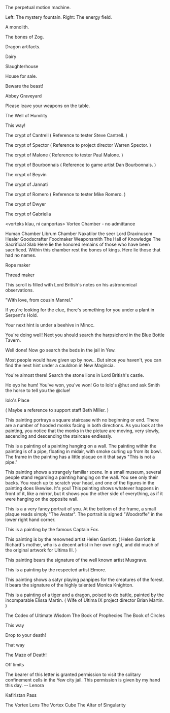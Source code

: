 

The perpetual motion machine.

Left: The mystery fountain.
Right: The energy field.

A monolith.

The bones of Zog.

Dragon artifacts.

Dairy

Slaughterhouse

House for sale.

Beware the beast!

Abbey Graveyard

Please leave your weapons on the table.

The Well of Humility

This way!

The crypt of Cantrell
( Reference to tester Steve Cantrell. )

The crypt of Spector
( Reference to project director Warren Spector. )

The crypt of Malone
( Reference to tester Paul Malone. )

The crypt of Bourbonnais
( Reference to game artist Dan Bourbonnais. )

The crypt of Beyvin

The crypt of Jannati

The crypt of Romero
( Reference to tester Mike Romero. )

The crypt of Dwyer

The crypt of Gabriella

<vorteks klau, ni canportas>
Vortex Chamber - no admittance

<hiuman klau>
Human Chamber

<librum klau>
Librum Chamber

<naksatilor vidlem>
Naxatilor the seer

<prilem draksinusom>
Lord Draxinusom

<inmanilem>
Healer

<beninlem>
Goodscrafter

<kansinlem>
Foodmaker

<agracarinlem>
Weaponsmith

<atri skitas>
The Hall of Knowledge

<kahmanizende tablap>
The Sacrificial Slab

<teresta sit summle mancar lemmur kahle.>
Here lie the honored remains of those who have been sacrificed.

<kuante esta klau anpor os prilemmur>
Within this chamber rest the bones of kings.

<teresta sit lem antende nom>
Here lie those that had no names.

<AVATAR LANE>

<BELLRINGER LANE>

<SERPENTS LOOP>

<THE KINGS WAY>

<THE SPIRITUAL PATH>

Rope maker

Thread maker

<THE LONG HAUL>

<MUDFISH ROAD>

This scroll is filled with Lord British's notes on his astronomical observations.

"With love, from cousin Manrel."

If you're looking for the clue, there's something for you under a plant in Serpent's Hold.

Your next hint is under a beehive in Minoc.

You're doing well! Next you should search the harpsichord in the Blue Bottle Tavern.

Well done! Now go search the beds in the jail in Yew.

Most people would have given up by now... But since you haven't, you can find the next hint under a cauldron in New Magincia.

You're almost there! Search the stone lions in Lord British's castle.

Ho eyo he hum! You've won, you've won! Go to Iolo's @hut and ask Smith the horse to tell you the @clue!

Iolo's Place

<SEEKING A PRESENT>
<TO GIVE A DRUID>
<TRY A BOTTLE OF OUR>
<ENBALMING FLUID>
<BURMA GRAVE>

<AS YOU ARE NOW SO ONCE WAS I>
<AS I AM NOW YOU SOON SHALL BE>
<PREPARE FOR DEATH WHEN THIS YOU SEE>

<ON HIS WIFES BIRTHDAY>
<RALPH WAS CLEVER>
<A TOMBSTONES THE GIFT>
<THAT LASTS FOREVER>
<BURMA GRAVE>

<GOLDEN LADS AND LASSES MUST>
<LIKE CHIMNEY SWEEPERS COME TO DUST>

<THIS GREAT MUSICIAN>
<IS NOT JUST DOZING>
<HERE HE LIES NOW>
<DECOMPOSING>

<HERE LIES JOHNS BODY>
<WE LOST HIS HEAD>
<BUT HE DOESNT NEED IT>
<BECAUSE HES DEAD>

<HINGES RUSTY>
<ON YOUR LOVED ONES COFFIN>
<TIS NOT A BOX>
<YOULL OPEN OFTEN>
<BURMA GRAVE>

<HERE LIES A MAN TWAS KNOWN AS ED>
<SO LOUD ALIVE SO QUIET DEAD>

<HUSBAND THE FIRST>
<SIR CEDRIC BURNED WITH FIRE BOLD>
<TILL HIS LIFE WAS QUENCHED WITH A DAGGER COLD>

<HUSBAND THE SECOND>
<RODERIC PASSED WITH AN AWFUL WAIL>
<WHEN SOMEONE SERVED HIM POISONED ALE>

<HUSBAND THE THIRD>
<WALTER PASSED ON IN HIS SLEEP>
<HIS LAST THOUGHTS A SECRET>
<THAT DEATH WILL KEEP>

<HUSBAND THE FOURTH>
<ROGERS MANNER WAS FORMAL AND STIFF>
<TILL ONE DAY HE FELL OFF A CLIFF>
<BUT NOW HIS BODYS A CORDIAL HOST>
<TO WORMS AND MAGGOTS>
<FOR HES A GHOST>

<HUSBAND THE FIFTH>
<MARTIN LEFT THIS WORLD OF TOIL>
<WHEN HE FELL IN A VAT OF BOILING OIL>

<THOUGH SHE OUTLASTED HUSBANDS FIVE>
<NOW BETH TOO IS NO MORE ALIVE>
<BUT AS SHE DREW HER FINAL BREATH>
<SHE SMILED A SMILE TO SCOFF AT DEATH>
( Maybe a reference to support staff Beth Miller. )

This painting portrays a square staircase with no beginning or end. There are a number of hooded monks facing in both directions. As you look at the painting, you notice that the monks in the picture are moving, very slowly, ascending and descending the staircase endlessly.

This is a painting of a painting hanging on a wall. The painting within the painting is of a pipe, floating in midair, with smoke curling up from its bowl. The frame in the painting has a little plaque on it that says "This is not a pipe."

This painting shows a strangely familiar scene. In a small museum, several people stand regarding a painting hanging on the wall. You see only their backs. You reach up to scratch your head, and one of the figures in the painting does likewise. It's you! This painting shows whatever happens in front of it, like a mirror, but it shows you the other side of everything, as if it were hanging on the opposite wall.

This is a a very fancy portrait of you. At the bottom of the frame, a small plaque reads simply "The Avatar". The portrait is signed "Woodroffe" in the lower right hand corner.

This is a painting by the famous Captain Fox.

This painting is by the renowned artist Helen Garriott.
( Helen Garriott is Richard's mother, who is a decent artist in her own right, and did much of the original artwork for Ultima III. )

This painting bears the signature of the well known artist Musgrave.

This is a painting by the respected artist Elmore.

This painting shows a satyr playing panpipes for the creatures of the forest. It bears the signature of the highly talented Monica Knighton.

This is a painting of a tiger and a dragon, poised to do battle, painted by the incomparable Elissa Martin.
( Wife of Ultima IX project director Brian Martin. )

<kodeks ultim uis>
The Codex of Ultimate Wisdom

<kodeks balsil>
The Book of Prophecies

<kodeks kir>
The Book of Circles

<HERE LIES CAPTAIN HAWKINS>
<HE DIED A HARD DEATH AND HE DESERVED IT>

This way

Drop to your death!

That way

The Maze of Death!

Off limits

The bearer of this letter is granted permission to visit the solitary confinement cells in the Yew city jail. This permission is given by my hand this day. -- Lenora

Kafiristan Pass

<vorteks lorrel>
The Vortex Lens

<vorteks kuad>
The Vortex Cube

<ara pritas>
The Altar of Singularity